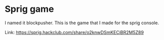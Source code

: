 # Sprig game

I named it blockpusher. This is the game that I made for the sprig console.

Link: https://sprig.hackclub.com/share/o2knwDSmKECiBR2M5Z89
